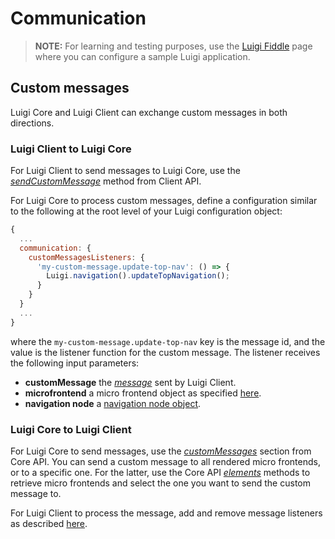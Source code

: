 <!-- meta
{
  "node": {
    "label": "Custom messages",
    "category": {
      "label": "Advanced"
    },
    "metaData": {
      "categoryPosition": 4,
      "position": 0
    }
  }
}
meta -->

# Communication

>**NOTE:** For learning and testing purposes, use the [Luigi Fiddle](https://fiddle.luigi-project.io) page where you can configure a sample Luigi application.

## Custom messages

Luigi Core and Luigi Client can exchange custom messages in both directions.

### Luigi Client to Luigi Core

For Luigi Client to send messages to Luigi Core, use the [*sendCustomMessage*](luigi-client-api.md#sendCustomMessage) method from Client API.

For Luigi Core to process custom messages, define a configuration similar to the following at the root level of your Luigi configuration object:

```javascript
{
  ...
  communication: {
    customMessagesListeners: {
      'my-custom-message.update-top-nav': () => {
        Luigi.navigation().updateTopNavigation();
      }
    }
  }
  ...
}
```
where the `my-custom-message.update-top-nav` key is the message id, and the value is the listener function for the custom message. The listener receives the following input parameters:
- **customMessage** the [*message*](luigi-client-api.md#sendCustomMessage) sent by Luigi Client.
- **microfrontend** a micro frontend object as specified [here](luigi-core-api.md#getMicrofrontends).
- **navigation node** a [navigation node object](navigation-parameters-reference.md#Node-parameters).

### Luigi Core to Luigi Client

For Luigi Core to send messages, use the [*customMessages*](luigi-core-api.md#customMessages) section from Core API. You can send a custom message to all rendered micro frontends, or to a specific one. For the latter, use the Core API [*elements*](luigi-core-api.md#elements) methods to retrieve micro frontends and select the one you want to send the custom message to.

For Luigi Client to process the message, add and remove message listeners as described [here](luigi-client-api.md#addCustomMessageListener).

